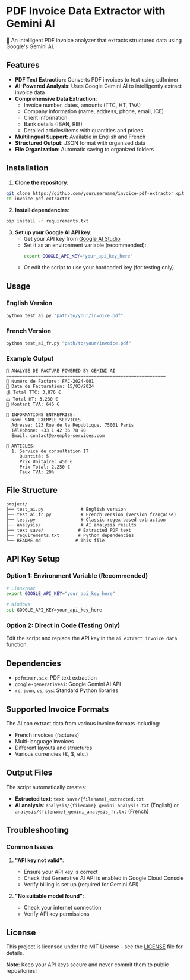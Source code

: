 # PDF Invoice Data Extractor with Gemini AI

🤖 An intelligent PDF invoice analyzer that extracts structured data using Google's Gemini AI.

## Features

- **PDF Text Extraction**: Converts PDF invoices to text using pdfminer
- **AI-Powered Analysis**: Uses Google Gemini AI to intelligently extract invoice data
- **Comprehensive Data Extraction**:
  - Invoice number, dates, amounts (TTC, HT, TVA)
  - Company information (name, address, phone, email, ICE)
  - Client information
  - Bank details (IBAN, RIB)
  - Detailed articles/items with quantities and prices
- **Multilingual Support**: Available in English and French
- **Structured Output**: JSON format with organized data
- **File Organization**: Automatic saving to organized folders

## Installation

1. **Clone the repository**:
```bash
git clone https://github.com/yourusername/invoice-pdf-extractor.git
cd invoice-pdf-extractor
```

2. **Install dependencies**:
```bash
pip install -r requirements.txt
```

3. **Set up your Google AI API key**:
   - Get your API key from [Google AI Studio](https://makersuite.google.com/app/apikey)
   - Set it as an environment variable (recommended):
     ```bash
     export GOOGLE_API_KEY="your_api_key_here"
     ```
   - Or edit the script to use your hardcoded key (for testing only)

## Usage

### English Version
```bash
python test_ai.py "path/to/your/invoice.pdf"
```

### French Version
```bash
python test_ai_fr.py "path/to/your/invoice.pdf"
```

### Example Output
```
🤖 ANALYSE DE FACTURE POWERED BY GEMINI AI
============================================================
📄 Numéro de Facture: FAC-2024-001
📅 Date de Facturation: 15/03/2024
💰 Total TTC: 3,876 €
💵 Total HT: 3,230 €
🧾 Montant TVA: 646 €

🏢 INFORMATIONS ENTREPRISE:
  Nom: SARL EXEMPLE SERVICES
  Adresse: 123 Rue de la République, 75001 Paris
  Téléphone: +33 1 42 36 78 90
  Email: contact@exemple-services.com

🛒 ARTICLES:
  1. Service de consultation IT
     Quantité: 5
     Prix Unitaire: 450 €
     Prix Total: 2,250 €
     Taux TVA: 20%
```

## File Structure

```
project/
├── test_ai.py              # English version
├── test_ai_fr.py           # French version (Version française)
├── test.py                 # Classic regex-based extraction
├── analysis/               # AI analysis results
├── text save/             # Extracted PDF text
├── requirements.txt       # Python dependencies
└── README.md             # This file
```

## API Key Setup

### Option 1: Environment Variable (Recommended)
```bash
# Linux/Mac
export GOOGLE_API_KEY="your_api_key_here"

# Windows
set GOOGLE_API_KEY=your_api_key_here
```

### Option 2: Direct in Code (Testing Only)
Edit the script and replace the API key in the `ai_extract_invoice_data` function.

## Dependencies

- `pdfminer.six`: PDF text extraction
- `google-generativeai`: Google Gemini AI API
- `re`, `json`, `os`, `sys`: Standard Python libraries

## Supported Invoice Formats

The AI can extract data from various invoice formats including:
- French invoices (factures)
- Multi-language invoices
- Different layouts and structures
- Various currencies (€, $, etc.)

## Output Files

The script automatically creates:
- **Extracted text**: `text save/{filename}_extracted.txt`
- **AI analysis**: `analysis/{filename}_gemini_analysis.txt` (English) or `analysis/{filename}_gemini_analysis_fr.txt` (French)

## Troubleshooting

### Common Issues

1. **"API key not valid"**: 
   - Ensure your API key is correct
   - Check that Generative AI API is enabled in Google Cloud Console
   - Verify billing is set up (required for Gemini API)

2. **"No suitable model found"**:
   - Check your internet connection
   - Verify API key permissions

## License

This project is licensed under the MIT License - see the [LICENSE](LICENSE) file for details.

**Note**: Keep your API keys secure and never commit them to public repositories!
